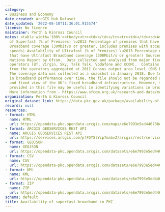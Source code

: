 ```yaml
---
category:
- Business and Economy
date_created: ArcGIS Hub Dataset
date_updated: '2022-08-18T11:36:01.915574'
license: No licence
maintainer: Perth & Kinross Council
notes: <table width='100%'><tbody><tr><td></td></tr><tr><td></td><td>Availability
  of Superfast (% of Premises) \u2013 Percentage of premises that have at least Superfast
  Broadband coverage (30Mbit/s or greater, includes premises with access to Ultrafast
  speeds) Availability of Ultrafast (% of Premises) \u2013 Percentage of premises
  that have Ultrafast Broadband coverage (300Mbit/s or greater) Sourced from Connected
  Nations Report by Ofcom.  Data collected and analysed from major fixed telecoms
  operators (BT, Virgin, Sky, Talk Talk, Vodafone and KCOM).  Contains Broadband Coverage
  from the operators aggregated at 2011 Census output area level (SNS Datazones).
  The coverage data was collected as a snapshot in January 2018. Due to variations
  in broadband performance over time, the file should not be regarded as a definitive
  and fixed view of the UK's fixed broadband infrastructure. However, the information
  provided in this file may be useful in identifying variations in broadband availability.
  More information from - https://www.ofcom.org.uk/research-and-data/multi-sector-research/infrastructure-research/connected-nations-update-spring-2018</td></tr></tbody></table>
organization: Perth & Kinross Council
original_dataset_link: https://data.pkc.gov.uk/package/availability-of-superfast-broadband-in-pkc
records: null
resources:
- format: HTML
  name: HTML
  url: https://opendata-pkc.opendata.arcgis.com/maps/e6e7993e5ed446738eb95d0531785025_0
- format: ARCGIS GEOSERVICES REST API
  name: ARCGIS GEOSERVICES REST API
  url: https://services.arcgis.com/pfFDYSlYcp7mabvZ/arcgis/rest/services/SuperfastBroadband/FeatureServer/0
- format: GEOJSON
  name: GEOJSON
  url: https://opendata-pkc.opendata.arcgis.com/datasets/e6e7993e5ed446738eb95d0531785025_0.geojson?outSR=%7B%22latestWkid%22%3A27700%2C%22wkid%22%3A27700%7D
- format: CSV
  name: CSV
  url: https://opendata-pkc.opendata.arcgis.com/datasets/e6e7993e5ed446738eb95d0531785025_0.csv?outSR=%7B%22latestWkid%22%3A27700%2C%22wkid%22%3A27700%7D
- format: KML
  name: KML
  url: https://opendata-pkc.opendata.arcgis.com/datasets/e6e7993e5ed446738eb95d0531785025_0.kml?outSR=%7B%22latestWkid%22%3A27700%2C%22wkid%22%3A27700%7D
- format: ZIP
  name: ZIP
  url: https://opendata-pkc.opendata.arcgis.com/datasets/e6e7993e5ed446738eb95d0531785025_0.zip?outSR=%7B%22latestWkid%22%3A27700%2C%22wkid%22%3A27700%7D
schema: default
title: Availability of superfast broadband in PKC
---
```

